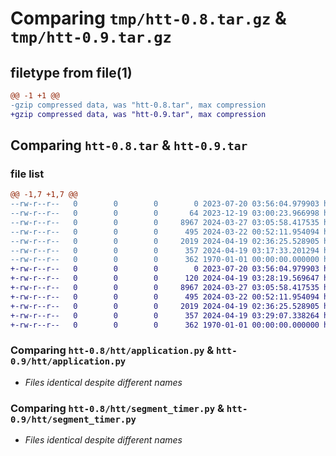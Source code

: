 # Comparing `tmp/htt-0.8.tar.gz` & `tmp/htt-0.9.tar.gz`

## filetype from file(1)

```diff
@@ -1 +1 @@
-gzip compressed data, was "htt-0.8.tar", max compression
+gzip compressed data, was "htt-0.9.tar", max compression
```

## Comparing `htt-0.8.tar` & `htt-0.9.tar`

### file list

```diff
@@ -1,7 +1,7 @@
--rw-r--r--   0        0        0        0 2023-07-20 03:56:04.979903 htt-0.8/README.md
--rw-r--r--   0        0        0       64 2023-12-19 03:00:23.966998 htt-0.8/htt/__init__.py
--rw-r--r--   0        0        0     8967 2024-03-27 03:05:58.417535 htt-0.8/htt/application.py
--rw-r--r--   0        0        0      495 2024-03-22 00:52:11.954094 htt-0.8/htt/pytest_skip_dev.py
--rw-r--r--   0        0        0     2019 2024-04-19 02:36:25.528905 htt-0.8/htt/segment_timer.py
--rw-r--r--   0        0        0      357 2024-04-19 03:17:33.201294 htt-0.8/pyproject.toml
--rw-r--r--   0        0        0      362 1970-01-01 00:00:00.000000 htt-0.8/PKG-INFO
+-rw-r--r--   0        0        0        0 2023-07-20 03:56:04.979903 htt-0.9/README.md
+-rw-r--r--   0        0        0      120 2024-04-19 03:28:19.569647 htt-0.9/htt/__init__.py
+-rw-r--r--   0        0        0     8967 2024-03-27 03:05:58.417535 htt-0.9/htt/application.py
+-rw-r--r--   0        0        0      495 2024-03-22 00:52:11.954094 htt-0.9/htt/pytest_skip_dev.py
+-rw-r--r--   0        0        0     2019 2024-04-19 02:36:25.528905 htt-0.9/htt/segment_timer.py
+-rw-r--r--   0        0        0      357 2024-04-19 03:29:07.338264 htt-0.9/pyproject.toml
+-rw-r--r--   0        0        0      362 1970-01-01 00:00:00.000000 htt-0.9/PKG-INFO
```

### Comparing `htt-0.8/htt/application.py` & `htt-0.9/htt/application.py`

 * *Files identical despite different names*

### Comparing `htt-0.8/htt/segment_timer.py` & `htt-0.9/htt/segment_timer.py`

 * *Files identical despite different names*

